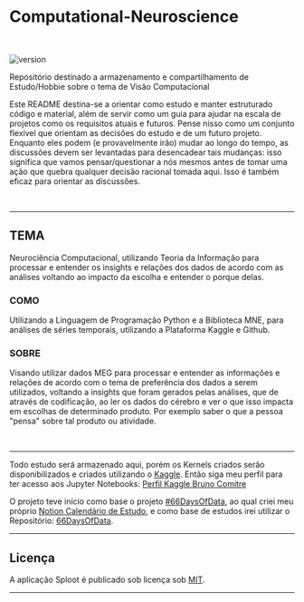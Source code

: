 # Computational-Neuroscience

&nbsp;

![version](https://img.shields.io/badge/version-0.1.0-blue.svg?maxAge=2592000)

Repositório destinado a armazenamento e compartilhamento de Estudo/Hobbie sobre o tema de Visão Computacional

Este README destina-se a orientar como estudo e manter estruturado código e material, além de servir como um guia para ajudar na escala de projetos como os requisitos atuais e futuros. Pense nisso como um conjunto flexível que orientam as decisões do estudo e de um futuro projeto. Enquanto eles podem (e provavelmente irão) mudar ao longo do tempo, as discussões devem ser levantadas para desencadear tais mudanças: isso significa que vamos pensar/questionar a nós mesmos antes de tomar uma ação que quebra qualquer decisão racional tomada aqui. Isso é também eficaz para orientar as discussões.

&nbsp;

***

## TEMA

Neurociência Computacional, utilizando Teoria da Informação para processar e entender os insights e relações dos dados de acordo com as análises voltando ao impacto da escolha e entender o porque delas.

### COMO

Utilizando a Linguagem de Programação Python e a Biblioteca MNE, para análises de séries temporais, utilizando a Plataforma Kaggle e Github.

### SOBRE

Visando utilizar dados MEG para processar e entender as informações e relações de acordo com o tema de preferência dos dados a serem utilizados, voltando a insights que foram gerados pelas análises, que de através de codificação, ao ler os dados do cérebro e ver o que isso impacta em escolhas de determinado produto. Por exemplo saber o que a pessoa "pensa" sobre tal produto ou atividade.

&nbsp;

***

Todo estudo será armazenado aqui, porém os Kernels criados serão disponibilizados e criados utilizando o [Kaggle](https://www.kaggle.com/). Então siga meu perfil para ter acesso aos Jupyter Notebooks: [Perfil Kaggle Bruno Comitre](https://www.kaggle.com/brunoalvescomitre)

O projeto teve início como base o projeto [#66DaysOfData](https://www.youtube.com/watch?v=qV_AlRwhI3I), ao qual criei meu próprio [Notion Calendário de Estudo](https://www.notion.so/66DaysOfData-727c24b9bfdc44fe97e4a42558a576aa), e como base de estudos irei utilizar o Repositório: [66DaysOfData](https://github.com/66daysofdata).

***

## Licença

A aplicação Sploot é publicado sob licença sob [MIT](LICENSE).

***
